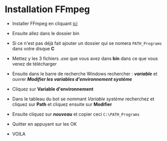 # Installation FFmpeg

 - Installer FFmpeg en cliquant [ici](https://www.gyan.dev/ffmpeg/builds/ffmpeg-git-essentials.7z)
 - Ensuite allez dans le dossier bin

 - Si ce n'est pas déjà fait ajouter un dossier qui se nomera `PATH_Programs` dans votre disque **C** 
 - Mettez y les 3 fichiers *.exe* que vous avez dans **bin** dans ce que vous venez de télécharger

 - Ensuite dans le barre de recherche Windows rechercher : ***variable*** et ouvrer ***Modifier les variables d'environnement système***
 - Cliquez sur **Variable d'environnement**

 - Dans le tableau du bot se nommant *Variable système* recherchez et cliquez sur **Path** et cliquez ensuite sur **Modifier**
 - Ensuite cliquez sur ***nouveau*** et copier ceci `C:\PATH_Programs`
 
 - Quitter en appuyant sur les OK

 - VOILA